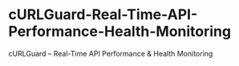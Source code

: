 # cURLGuard-Real-Time-API-Performance-Health-Monitoring
cURLGuard – Real-Time API Performance &amp; Health Monitoring
